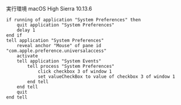 <!-- title:AppleScript：備付トラックパッドの有効無効を切り替える -->
実行環境 macOS High Sierra 10.13.6

```applescript:
if running of application "System Preferences" then
	quit application "System Preferences"
	delay 1
end if
tell application "System Preferences"
	reveal anchor "Mouse" of pane id "com.apple.preference.universalaccess"
	activate
	tell application "System Events"
		tell process "System Preferences"
			click checkbox 3 of window 1
			set valueCheckBox to value of checkbox 3 of window 1
		end tell
	end tell
	quit
end tell
```
